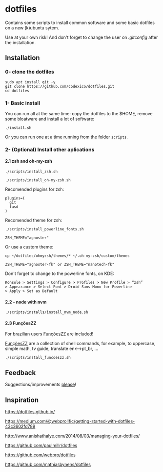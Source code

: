 # dotfiles

Contains some scripts to install common software and some basic dotfiles on a
new (k)ubuntu sytem.

Use at your own risk! And don't forget to change the user on _.gitconfig_ after the installation.

## Installation

### 0- clone the dotfiles

```
sudo apt install git -y
git clone https://github.com/codexico/dotfiles.git
cd dotfiles
```

### 1- Basic install

You can run all at the same time: copy the dotfiles to the $HOME, remove some bloatware and install a lot of software:

```
./install.sh
```

Or you can run one at a time running from the folder `scripts`.

### 2- (Optional) Install other aplications

#### 2.1 zsh and oh-my-zsh

```
./scripts/install_zsh.sh
```

```
./scripts/install_oh-my-zsh.sh
```

Recomended plugins for zsh:

```
plugins=(
  git
  fasd
)
```

Recomended theme for zsh:

```
./scripts/install_powerline_fonts.sh
```

```
ZSH_THEME="agnoster"
```

Or use a custom theme:

```
cp ~/dotfiles/ohmyzsh/themes/* ~/.oh-my-zsh/custom/themes
```

```
ZSH_THEME="agnoster-fk" or ZSH_THEME="nanotech-fk"
```

Don't forget to change to the powerline fonts, on KDE:

    Konsole > Settings > Configure > Profiles > New Profile > “zsh”
    > Appearance > Select Font > Droid Sans Mono for Powerline
    > Apply > Set as Default

#### 2.2 - node with nvm

```
./scripts/installs/install_nvm_node.sh
```

#### 2.3 FunçõesZZ

For brazilian users [FunçõesZZ](https://github.com/funcoeszz/funcoeszz) are included!

[FunçõesZZ](https://github.com/funcoeszz/funcoeszz) are a collection of shell commands, for example, to uppercase, simple math, tv guide, translate en<-->pt_br, ...

```
./scripts/install_funcoeszz.sh
```

## Feedback

Suggestions/improvements [please](https://github.com/codexico/dotfiles/issues)!

## Inspiration

https://dotfiles.github.io/

https://medium.com/@webprolific/getting-started-with-dotfiles-43c3602fd789

http://www.anishathalye.com/2014/08/03/managing-your-dotfiles/

https://github.com/paulmillr/dotfiles

https://github.com/webpro/dotfiles

https://github.com/mathiasbynens/dotfiles
